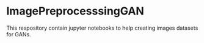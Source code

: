 # ImagePreprocesssingGAN

This respository contain jupyter notebooks to help
creating images datasets for GANs.